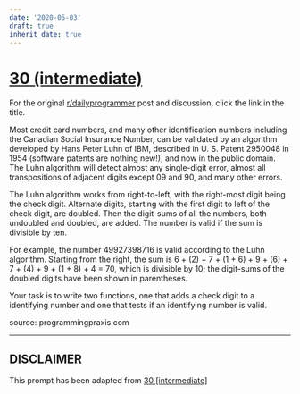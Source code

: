 ```yaml
---
date: '2020-05-03'
draft: true
inherit_date: true
---
```


# [30 (intermediate)](https://www.reddit.com/r/dailyprogrammer/comments/red6f/3262012_challenge_30_intermediate/)

For the original [r/dailyprogrammer](https://www.reddit.com/r/dailyprogrammer/) post and discussion, click the link in the title.

Most credit card numbers, and many other identification numbers including the Canadian Social Insurance Number, can be validated by an algorithm developed by Hans Peter Luhn of IBM, described in U. S. Patent 2950048 in 1954 (software patents are nothing new!), and now in the public domain. The Luhn algorithm will detect almost any single-digit error, almost all transpositions of adjacent digits except 09 and 90, and many other errors.

The Luhn algorithm works from right-to-left, with the right-most digit being the check digit. Alternate digits, starting with the first digit to left of the check digit, are doubled. Then the digit-sums of all the numbers, both undoubled and doubled, are added. The number is valid if the sum is divisible by ten.

For example, the number 49927398716 is valid according to the Luhn algorithm. Starting from the right, the sum is 6 + (2) + 7 + (1 + 6) + 9 + (6) + 7 + (4) + 9 + (1 + 8) + 4 = 70, which is divisible by 10; the digit-sums of the doubled digits have been shown in parentheses.

Your task is to write two functions, one that adds a check digit to a identifying number and one that tests if an identifying number is valid.

source: programmingpraxis.com


----
## **DISCLAIMER**
This prompt has been adapted from [30 [intermediate]](https://www.reddit.com/r/dailyprogrammer/comments/red6f/3262012_challenge_30_intermediate/
)
